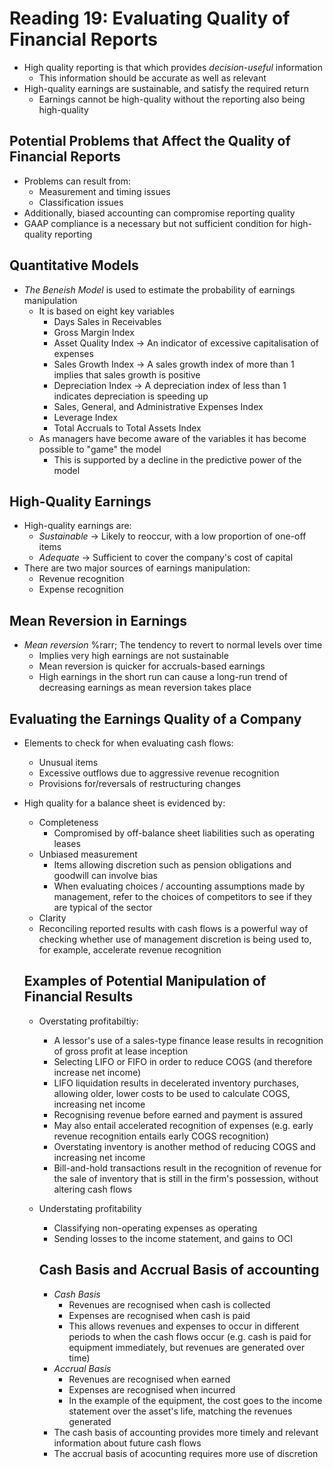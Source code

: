 # Reading 19: Evaluating Quality of Financial Reports

- High quality reporting is that which provides *decision-useful* information
  - This information should be accurate as well as relevant
- High-quality earnings are sustainable, and satisfy the required return
  - Earnings cannot be high-quality without the reporting also being high-quality

## Potential Problems that Affect the Quality of Financial Reports

- Problems can result from:
  - Measurement and timing issues
  - Classification issues
- Additionally, biased accounting can compromise reporting quality
- GAAP compliance is a necessary but not sufficient condition for high-quality reporting

## Quantitative Models

- *The Beneish Model* is used to estimate the probability of earnings manipulation
  - It is based on eight key variables
    - Days Sales in Receivables
    - Gross Margin Index
    - Asset Quality Index &rarr; An indicator of excessive capitalisation of expenses
    - Sales Growth Index &rarr; A sales growth index of more than 1 implies that sales growth is positive
    - Depreciation Index &rarr; A depreciation index of less than 1 indicates depreciation is speeding up
    - Sales, General, and Administrative Expenses Index
    - Leverage Index
    - Total Accruals to Total Assets Index
  - As managers have become aware of the variables it has become possible to "game" the model
    - This is supported by a decline in the predictive power of the model

## High-Quality Earnings

- High-quality earnings are:
  - *Sustainable* &rarr; Likely to reoccur, with a low proportion of one-off items
  - *Adequate* &rarr; Sufficient to cover the company's cost of capital
- There are two major sources of earnings manipulation:
  - Revenue recognition
  - Expense recognition

## Mean Reversion in Earnings

- *Mean reversion* %rarr; The tendency to revert to normal levels over time
  - Implies very high earnings are not sustainable
  - Mean reversion is quicker for accruals-based earnings
  - High earnings in the short run can cause a long-run trend of decreasing earnings as mean reversion takes place

## Evaluating the Earnings Quality of a Company

- Elements to check for when evaluating cash flows:
  - Unusual items
  - Excessive outflows due to aggressive revenue recognition
  - Provisions for/reversals of restructuring changes
- High quality for a balance sheet is evidenced by:
  - Completeness
    - Compromised by off-balance sheet liabilities such as operating leases
  - Unbiased measurement
    - Items allowing discretion such as pension obligations and goodwill can involve bias
    - When evaluating choices / accounting assumptions made by management, refer to the choices of competitors to see if they are typical of the sector
  - Clarity
  - Reconciling reported results with cash flows is a powerful way of checking whether use of management discretion is being used to, for example, accelerate revenue recognition

  ## Examples of Potential Manipulation of Financial Results

  - Overstating profitabiltiy:
    - A lessor's use of a sales-type finance lease results in recognition of gross profit at lease inception
    - Selecting LIFO or FIFO in order to reduce COGS (and therefore increase net income)
    - LIFO liquidation results in decelerated inventory purchases, allowing older, lower costs to be used to calculate COGS, increasing net income
    - Recognising revenue before earned and payment is assured
    - May also entail accelerated recognition of expenses (e.g. early revenue recognition entails early COGS recognition)
    - Overstating inventory is another method of reducing COGS and increasing net income
    - Bill-and-hold transactions result in the recognition of revenue for the sale of inventory that is still in the firm's possession, without altering cash flows
  - Understating profitability
    - Classifying non-operating expenses as operating
    - Sending losses to the income statement, and gains to OCI

    ## Cash Basis and Accrual Basis of accounting

    - *Cash Basis*
      - Revenues are recognised when cash is collected
      - Expenses are recognised when cash is paid
      - This allows revenues and expenses to occur in different periods to when the cash flows occur (e.g. cash is paid for equipment immediately, but revenues are generated over time)
    - *Accrual Basis*
      - Revenues are recognised when earned
      - Expenses are recognised when incurred
      - In the example of the equipment, the cost goes to the income statement over the asset's life, matching the revenues generated
    - The cash basis of accounting provides more timely and relevant information about future cash flows
    - The accrual basis of acocunting requires more use of discretion
